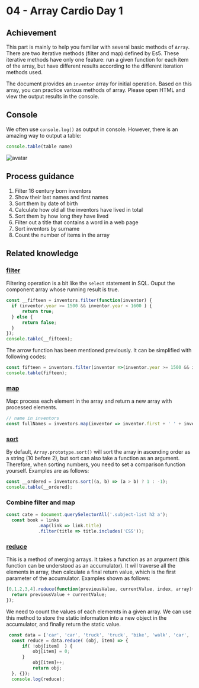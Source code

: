 # 04 - Array Cardio Day 1

## Achievement

This part is mainly to help you familiar with several basic methods of `Array`. There are two iterative methods (filter and map) defined by Es5. These iterative methods have only one feature: run a given function for each item of the array, but have different results according to the different iteration methods used.

The document provides an `inventor` array for initial operation. Based on this array, you can practice various methods of array. Please open HTML and view the output results in the console.




## Console

We often use `console.log()` as output in console. However, there is an amazing way to output a table:

```js
console.table(table name)
```

![avatar](https://s1.ax1x.com/2020/09/15/wyJ2PH.png)



## Process guidance

1. Filter 16 century born inventors 
2. Show their last names and first names 
3. Sort them by date of birth 
4. Calculate how old all the inventors have lived in total 
5. Sort them by how long they have lived 
6. Filter out a title that contains a word in a web page 
7. Sort inventors by surname 
8. Count the number of items in the array




## Related knowledge

### [filter](https://developer.mozilla.org/zh-CN/docs/Web/JavaScript/Reference/Global_Objects/Array/filter)

Filtering operation is a bit like the `select` statement in SQL. Ouput the component array whose running result is true.

```js
const __fifteen = inventors.filter(function(inventor) {
  if (inventor.year >= 1500 && inventor.year < 1600 ) {
	  return true;
  } else {
      return false;
  }
});
console.table(__fifteen);
```

The arrow function has been mentioned previously. It can be simplified with following codes:

```js
const fifteen = inventors.filter(inventor =>(inventor.year >= 1500 && inventor.year < 1600));
console.table(fifteen);
```





### [map](https://developer.mozilla.org/zh-CN/docs/Web/JavaScript/Reference/Global_Objects/Array/map)

Map: process each element in the array and return a new array with processed elements.

```js
// name in inventors
const fullNames = inventors.map(inventor => inventor.first + ' ' + inventor.last);
```




### [sort](https://developer.mozilla.org/zh-CN/docs/Web/JavaScript/Reference/Global_Objects/Array/sort)

By default, `Array.prototype.sort()` will sort the array in ascending order as a string (10 before 2), but sort can also take a function as an argument. Therefore, when sorting numbers, you need to set a comparison function yourself. Examples are as follows:

```js
const __ordered = inventors.sort((a, b) => (a > b) ? 1 : -1);
console.table(__ordered);
```


### Combine filter and map

```js
const cate = document.querySelectorAll('.subject-list h2 a');
  const book = links
			.map(link => link.title)
            .filter(title => title.includes('CSS'));
```

### [reduce](https://developer.mozilla.org/zh-CN/docs/Web/JavaScript/Reference/Global_Objects/Array/Reduce)

This is a method of merging arrays. It takes a function as an argument (this function can be understood as an accumulator). It will traverse all the elements in array, then calculate a final return value, which is the first parameter of the accumulator. Examples shown as follows:

```js
[0,1,2,3,4].reduce(function(previousValue, currentValue, index, array){
  return previousValue + currentValue;
});
```

We need to count the values of each elememts in a given array. We can use this method to store the static information into a new object in the accumulator, and finally return the static value.

```js
 const data = ['car', 'car', 'truck', 'truck', 'bike', 'walk', 'car', 'van', 'bike', 'walk', 'car', 'van', 'car', 'truck' ];
  const reduce = data.reduce( (obj, item) => {
	  if( !obj[item]  ) {
		  obj[item] = 0;
	  }
		  obj[item]++;
		  return obj;
  }, {});
  console.log(reduce);
  ```

